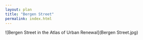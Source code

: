 ```yaml
---
layout: plan
title: "Bergen Street"
permalink: index.html
---
```


![Bergen Street in the Atlas of Urban Renewal](Bergen Street.jpg)
